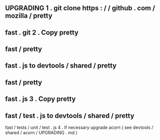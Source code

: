 #
UPGRADING
1
.
git
clone
https
:
/
/
github
.
com
/
mozilla
/
pretty
-
fast
.
git
2
.
Copy
pretty
-
fast
/
pretty
-
fast
.
js
to
devtools
/
shared
/
pretty
-
fast
/
pretty
-
fast
.
js
3
.
Copy
pretty
-
fast
/
test
.
js
to
devtools
/
shared
/
pretty
-
fast
/
tests
/
unit
/
test
.
js
4
.
If
necessary
upgrade
acorn
(
see
devtools
/
shared
/
acorn
/
UPGRADING
.
md
)
